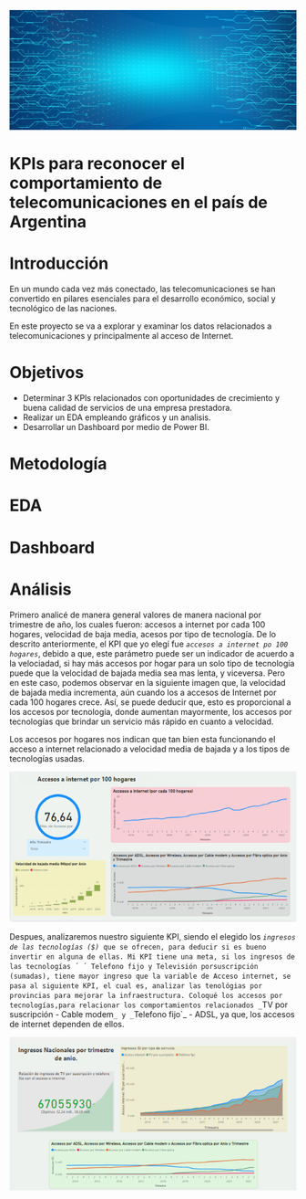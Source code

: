 
![image](images/telecomunicaciones.jpg)

# KPIs para reconocer el comportamiento de telecomunicaciones en el país de Argentina

# **Introducción**
En un mundo cada vez más conectado, las telecomunicaciones se han convertido en pilares esenciales para el desarrollo económico, social y tecnológico de las naciones.

En este proyecto se va a explorar y examinar los datos relacionados a telecomunicaciones y principalmente al acceso de Internet.

# **Objetivos**

* Determinar 3 KPIs relacionados con oportunidades de crecimiento y buena calidad de servicios de una empresa prestadora.
* Realizar un EDA empleando gráficos y un analisis.
* Desarrollar un Dashboard por medio de Power BI.

# **Metodología**

# EDA
 
# Dashboard

# **Análisis**

Primero analicé de manera general valores de manera nacional por trimestre de año, los cuales fueron: accesos a internet por cada 100 hogares, velocidad de baja media, acesos por tipo de tecnología. De lo descrito anteriormente, el KPI que yo elegí fue  _`accesos a internet po 100 hogares`_, debido a que, este parámetro puede ser un indicador de acuerdo a la velociadad, si hay más accesos por hogar para un solo tipo de tecnología puede que la velocidad de bajada media sea mas lenta, y viceversa. Pero en este caso, podemos observar en la siguiente imagen que, la velocidad de bajada media incrementa, aún cuando los a accesos de Internet por cada 100 hogares crece. Así, se puede deducir que, esto es proporcional a los accesos por tecnología, donde aumentan mayormente, los accesos por tecnologías que brindar un servicio más rápido en cuanto a velocidad. 

Los accesos por hogares nos indican que tan bien esta funcionando el acceso a internet relacionado a velocidad media de bajada y a los tipos de tecnologías usadas.

![image](images/db1.PNG)


Despues, analizaremos nuestro siguiente KPI, siendo el elegido los _`ingresos de las tecnologías ($)`_` que se ofrecen, para deducir si es bueno invertir en alguna de ellas.
Mi KPI tiene una meta, si los ingresos de las tecnologías ´ ´ Telefono fijo y Televisión porsuscripción (sumadas), tiene mayor ingreso que la variable de Acceso internet, se pasa al siguiente KPI, el cual es, analizar las tenológias por provincias para mejorar la infraestructura.
Coloqué los accesos por tecnologías,para relacionar los comportamientos relacionados _`TV por suscripción - Cable modem`_ y _`Telefono fijo`_ - ADSL, ya que, los accesos de internet dependen de ellos. 


![image](images/db2.PNG)
